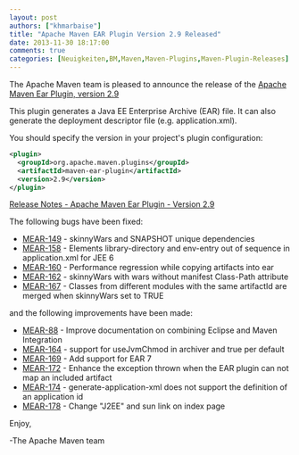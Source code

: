 ```yaml
---
layout: post
authors: ["khmarbaise"]
title: "Apache Maven EAR Plugin Version 2.9 Released"
date: 2013-11-30 18:17:00
comments: true
categories: [Neuigkeiten,BM,Maven,Maven-Plugins,Maven-Plugin-Releases]
---
```


The Apache Maven team is pleased to announce the release of the 
[Apache Maven Ear Plugin, version 2.9](https://maven.apache.org/plugins/maven-ear-plugin/)

This plugin generates a Java EE Enterprise Archive (EAR) file. It can also 
generate the deployment descriptor file (e.g. application.xml).

<!-- more -->

You should specify the version in your project's plugin configuration:

```xml
<plugin>
  <groupId>org.apache.maven.plugins</groupId>
  <artifactId>maven-ear-plugin</artifactId>
  <version>2.9</version>
</plugin>
```

[Release Notes - Apache Maven Ear Plugin - Version 2.9](http://jira.codehaus.org/secure/ReleaseNote.jspa?projectId=11132&version=18770)


The following bugs have been fixed:

 * [MEAR-149](https://issues.apache.org/jira/browse/MEAR-149) - skinnyWars and SNAPSHOT unique dependencies
 * [MEAR-158](https://issues.apache.org/jira/browse/MEAR-158) - Elements library-directory and env-entry out of sequence in application.xml for JEE 6
 * [MEAR-160](https://issues.apache.org/jira/browse/MEAR-160) - Performance regression while copying artifacts into ear
 * [MEAR-162](https://issues.apache.org/jira/browse/MEAR-162) - skinnyWars with wars without manifest Class-Path attribute
 * [MEAR-167](https://issues.apache.org/jira/browse/MEAR-167) - Classes from different modules with the same artifactId are merged when skinnyWars set to TRUE

and the following improvements have been made:

 * [MEAR-88](https://issues.apache.org/jira/browse/MEAR-88) - Improve documentation on combining Eclipse and Maven Integration
 * [MEAR-164](https://issues.apache.org/jira/browse/MEAR-164) - support for useJvmChmod in archiver and true per default
 * [MEAR-169](https://issues.apache.org/jira/browse/MEAR-169) - Add support for EAR 7
 * [MEAR-172](https://issues.apache.org/jira/browse/MEAR-172) - Enhance the exception thrown when the EAR plugin can not map an included artifact
 * [MEAR-174](https://issues.apache.org/jira/browse/MEAR-174) - generate-application-xml does not support the definition of an application id
 * [MEAR-178](https://issues.apache.org/jira/browse/MEAR-178) - Change "J2EE" and sun link on index page


Enjoy,

-The Apache Maven team

